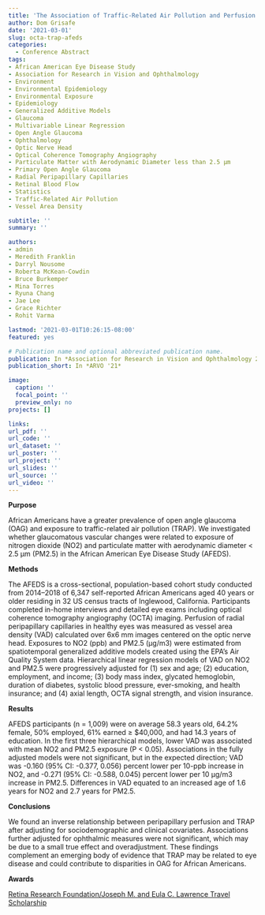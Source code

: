 ```yaml
---
title: 'The Association of Traffic-Related Air Pollution and Perfusion of the Peripapillary Retina in African Americans'
author: Dom Grisafe
date: '2021-03-01'
slug: octa-trap-afeds
categories:
  - Conference Abstract
tags:
- African American Eye Disease Study
- Association for Research in Vision and Ophthalmology
- Environment
- Environmental Epidemiology
- Environmental Exposure
- Epidemiology
- Generalized Additive Models
- Glaucoma
- Multivariable Linear Regression
- Open Angle Glaucoma
- Ophthalmology
- Optic Nerve Head
- Optical Coherence Tomography Angiography
- Particulate Matter with Aerodynamic Diameter less than 2.5 µm
- Primary Open Angle Glaucoma
- Radial Peripapillary Capillaries
- Retinal Blood Flow
- Statistics
- Traffic-Related Air Pollution
- Vessel Area Density

subtitle: ''
summary: ''

authors:
- admin
- Meredith Franklin
- Darryl Nousome
- Roberta McKean-Cowdin
- Bruce Burkemper
- Mina Torres
- Ryuna Chang
- Jae Lee
- Grace Richter
- Rohit Varma

lastmod: '2021-03-01T10:26:15-08:00'
featured: yes

# Publication name and optional abbreviated publication name.
publication: In *Association for Research in Vision and Ophthalmology 2021 Annual Meeting*
publication_short: In *ARVO '21*

image:
  caption: ''
  focal_point: ''
  preview_only: no
projects: []

links:
url_pdf: ''
url_code: ''
url_dataset: ''
url_poster: ''
url_project: ''
url_slides: ''
url_source: ''
url_video: ''
---
```


**Purpose**  

African Americans have a greater prevalence of open angle glaucoma (OAG) and exposure to traffic-related air pollution (TRAP). We investigated whether glaucomatous vascular changes were related to exposure of nitrogen dioxide (NO2) and particulate matter with aerodynamic diameter < 2.5 µm (PM2.5) in the African American Eye Disease Study (AFEDS).
 
**Methods**  

The AFEDS is a cross-sectional, population-based cohort study conducted from 2014–2018 of 6,347 self-reported African Americans aged 40 years or older residing in 32 US census tracts of Inglewood, California. Participants completed in-home interviews and detailed eye exams including optical coherence tomography angiography (OCTA) imaging. Perfusion of radial peripapillary capillaries in healthy eyes was measured as vessel area density (VAD) calculated over 6x6 mm images centered on the optic nerve head. Exposures to NO2 (ppb) and PM2.5 (µg/m3) were estimated from spatiotemporal generalized additive models created using the EPA’s Air Quality System data. Hierarchical linear regression models of VAD on NO2 and PM2.5 were progressively adjusted for (1) sex and age; (2) education, employment, and income; (3) body mass index, glycated hemoglobin, duration of diabetes, systolic blood pressure, ever-smoking, and health insurance; and (4) axial length, OCTA signal strength, and vision insurance.

**Results**  

AFEDS participants (n = 1,009) were on average 58.3 years old, 64.2% female, 50% employed, 61% earned ≥ $40,000, and had 14.3 years of education. In the first three hierarchical models, lower VAD was associated with mean NO2 and PM2.5 exposure (P < 0.05). Associations in the fully adjusted models were not significant, but in the expected direction; VAD was -0.160 (95% CI: -0.377, 0.056) percent lower per 10-ppb increase in NO2, and -0.271 (95% CI: -0.588, 0.045) percent lower per 10 µg/m3 increase in PM2.5. Differences in VAD equated to an increased age of 1.6 years for NO2 and 2.7 years for PM2.5.

**Conclusions**  

We found an inverse relationship between peripapillary perfusion and TRAP after adjusting for sociodemographic and clinical covariates. Associations further adjusted for ophthalmic measures were not significant, which may be due to a small true effect and overadjustment. These findings complement an emerging body of evidence that TRAP may be related to eye disease and could contribute to disparities in OAG for African Americans.

**Awards**

[Retina Research Foundation/Joseph M. and Eula C. Lawrence Travel Scholarship](https://retinaresearchfnd.org/research-programs/research-initiatives/lawrence-arvo/)
